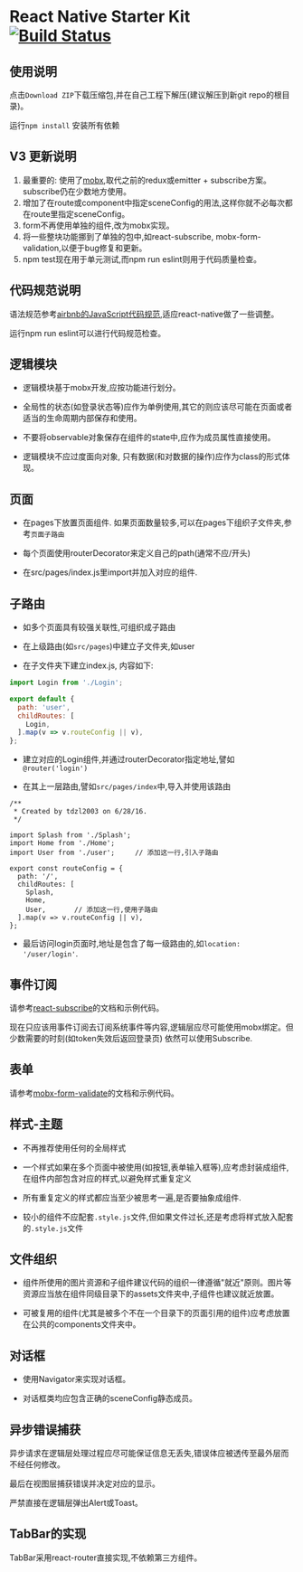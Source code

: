 React Native Starter Kit [![Build Status](https://travis-ci.org/reactnativecn/react-native-starter-kit.svg)](https://travis-ci.org/reactnativecn/react-native-starter-kit) 
===========

## 使用说明

点击`Download ZIP`下载压缩包,并在自己工程下解压(建议解压到新git repo的根目录)。

运行`npm install` 安装所有依赖

## V3 更新说明

1. 最重要的: 使用了[mobx](https://mobx.github.io/mobx/),取代之前的redux或emitter + subscribe方案。subscribe仍在少数地方使用。
2. 增加了在route或component中指定sceneConfig的用法,这样你就不必每次都在route里指定sceneConfig。
3. form不再使用单独的组件,改为mobx实现。
4. 将一些整块功能挪到了单独的包中,如react-subscribe, mobx-form-validation,以便于bug修复和更新。
5. npm test现在用于单元测试,而npm run eslint则用于代码质量检查。

## 代码规范说明

语法规范参考[airbnb的JavaScript代码规范](https://github.com/airbnb/javascript),适应react-native做了一些调整。

运行npm run eslint可以进行代码规范检查。

## 逻辑模块

* 逻辑模块基于mobx开发,应按功能进行划分。

* 全局性的状态(如登录状态等)应作为单例使用,其它的则应该尽可能在页面或者适当的生命周期内部保存和使用。

* 不要将observable对象保存在组件的state中,应作为成员属性直接使用。

* 逻辑模块不应过度面向对象, 只有数据(和对数据的操作)应作为class的形式体现。

## 页面

* 在pages下放置页面组件. 如果页面数量较多,可以在pages下组织子文件夹,参考`页面子路由`

* 每个页面使用routerDecorator来定义自己的path(通常不应/开头)

* 在src/pages/index.js里import并加入对应的组件.

## 子路由

* 如多个页面具有较强关联性,可组织成子路由

* 在上级路由(如`src/pages`)中建立子文件夹,如user

* 在子文件夹下建立index.js, 内容如下:

```javascript
import Login from './Login';

export default {
  path: 'user',
  childRoutes: [
    Login,
  ].map(v => v.routeConfig || v),
};
```

* 建立对应的Login组件,并通过routerDecorator指定地址,譬如`@router('login')`

* 在其上一层路由,譬如`src/pages/index`中,导入并使用该路由

```
/**
 * Created by tdzl2003 on 6/28/16.
 */

import Splash from './Splash';
import Home from './Home';
import User from './user';     // 添加这一行,引入子路由

export const routeConfig = {
  path: '/',
  childRoutes: [
    Splash,
    Home,
    User,       // 添加这一行,使用子路由
  ].map(v => v.routeConfig || v),
};

```

* 最后访问login页面时,地址是包含了每一级路由的,如`location: '/user/login'`.

## 事件订阅

请参考[react-subscribe](https://www.npmjs.com/package/react-subscribe)的文档和示例代码。

现在只应该用事件订阅去订阅系统事件等内容,逻辑层应尽可能使用mobx绑定。但少数需要的时刻(如token失效后返回登录页) 依然可以使用Subscribe.

## 表单

请参考[mobx-form-validate](https://www.npmjs.com/package/mobx-form-validate)的文档和示例代码。

## 样式-主题

* 不再推荐使用任何的全局样式

* 一个样式如果在多个页面中被使用(如按钮,表单输入框等),应考虑封装成组件,在组件内部包含对应的样式,以避免样式重复定义

* 所有重复定义的样式都应当至少被思考一遍,是否要抽象成组件.

* 较小的组件不应配套`.style.js`文件,但如果文件过长,还是考虑将样式放入配套的`.style.js`文件

## 文件组织

* 组件所使用的图片资源和子组件建议代码的组织一律遵循"就近"原则。图片等资源应当放在组件同级目录下的assets文件夹中,子组件也建议就近放置。

* 可被复用的组件(尤其是被多个不在一个目录下的页面引用的组件)应考虑放置在公共的components文件夹中。

## 对话框

* 使用Navigator来实现对话框。

* 对话框类均应包含正确的sceneConfig静态成员。

## 异步错误捕获

异步请求在逻辑层处理过程应尽可能保证信息无丢失,错误体应被透传至最外层而不经任何修改。

最后在视图层捕获错误并决定对应的显示。

严禁直接在逻辑层弹出Alert或Toast。

## TabBar的实现

TabBar采用react-router直接实现,不依赖第三方组件。